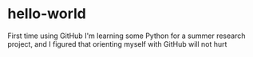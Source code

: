 # hello-world
First time using GitHub
I'm learning some Python for a summer research project, and I figured that orienting myself with GitHub will not hurt
